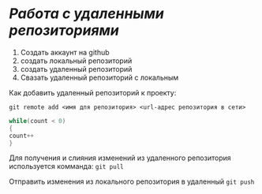 # ***Работа с удаленными репозиториями***

1. Создать аккаунт на github
2. создать локальный репозиторий
3. создать удаленный репозиторий
4. Свазать удаленный репозиторий с локальным

Как добавить удаленный репозиторий к проекту:
```
git remote add <имя для репозитория> <url-адрес репозитория в сети>
```

```C#
while(count < 0)
{
count++
}
```

Для получения и слияния изменений из удаленного репозитория используется комманда: `git pull`

Отправить изменения из локального репозитория в удаленный `git push`
